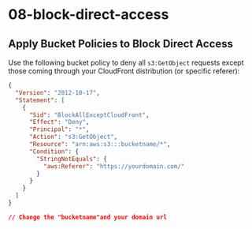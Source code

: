 # 08-block-direct-access

## Apply Bucket Policies to Block Direct Access

Use the following bucket policy to deny all `s3:GetObject` requests except those coming through your CloudFront distribution (or specific referer):

```json
{
  "Version": "2012-10-17",
  "Statement": [
    {
      "Sid": "BlockAllExceptCloudFront",
      "Effect": "Deny",
      "Principal": "*",
      "Action": "s3:GetObject",
      "Resource": "arn:aws:s3:::bucketname/*",
      "Condition": {
        "StringNotEquals": {
          "aws:Referer": "https://yourdomain.com/"
        }
      }
    }
  ]
}

// Change the "bucketname"and your domain url